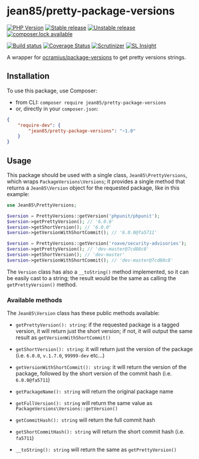 # jean85/pretty-package-versions

[![PHP Version](https://img.shields.io/badge/php-%5E7.0-blue.svg)](https://img.shields.io/badge/php-%5E7.0-blue.svg)
[![Stable release][Last stable image]][Packagist link]
[![Unstable release][Last unstable image]][Packagist link]
[![composer.lock available](https://poser.pugx.org/jean85/pretty-package-versions/composerlock)](https://packagist.org/packages/jean85/pretty-package-versions)

[![Build status][Master build image]][Master build link]
[![Coverage Status][Master coverage image]][Master scrutinizer link]
[![Scrutinizer][Master scrutinizer image]][Master scrutinizer link]
[![SL Insight][SL Insight image]][SL Insight link]

A wrapper for [ocramius/package-versions](https://packagist.org/packages/ocramius/package-versions) to get pretty versions strings.

## Installation
To use this package, use Composer:

 * from CLI: `composer require jean85/pretty-package-versions`
 * or, directly in your `composer.json`:

```json
{
    "require-dev": {
        "jean85/pretty-package-versions": "~1.0"
    }
}
```

## Usage
This package should be used with a single class, `Jean85\PrettyVersions`, which wraps `PackageVersions\Versions`; it provides a single method that returns a `Jean85\Version` object for the requested package, like in this example:

```php
use Jean85\PrettyVersions;

$version = PrettyVersions::getVersion('phpunit/phpunit');
$version->getPrettyVersion(); // '6.0.0'
$version->getShortVersion(); // '6.0.0'
$version->getVersionWithShortCommit(); // '6.0.0@fa5711'

$version = PrettyVersions::getVersion('roave/security-advisories');
$version->getPrettyVersion(); // 'dev-master@7cd88c8'
$version->getShortVersion(); // 'dev-master'
$version->getVersionWithShortCommit(); // 'dev-master@7cd88c8'
```

The `Version` class has also a `__toString()` method implemented, so it can be easily cast to a string; the result would be the same as calling the `getPrettyVersion()` method.

### Available methods

The `Jean85\Version` class has these public methods available:

 * `getPrettyVersion(): string`: if the requested package is a tagged version, it will return just the short version; if not, it will output the same result as `getVersionWithShortCommit()`

 * `getShortVersion(): string`: it will return just the version of the package (i.e. `6.0.0`, `v.1.7.0`, `99999-dev` etc...)

 * `getVersionWithShortCommit(): string`: it will return the version of the package, followed by the short version of the commit hash (i.e. `6.0.0@fa5711`)

 * `getPackageName(): string` will return the original package name

 * `getFullVersion(): string` will return the same value as `PackageVersions\Versions::getVersion()` 

 * `getCommitHash(): string` will return the full commit hash 

 * `getShortCommitHash(): string` will return the short commit hash (i.e. `fa5711`)

 * `__toString(): string` will return the same as `getPrettyVersion()`

[Last stable image]: https://poser.pugx.org/Jean85/pretty-package-versions/version.svg
[Last unstable image]: https://poser.pugx.org/Jean85/pretty-package-versions/v/unstable.svg
[Master build image]: https://travis-ci.org/Jean85/pretty-package-versions.svg
[Master scrutinizer image]: https://scrutinizer-ci.com/g/Jean85/pretty-package-versions/badges/quality-score.png?b=master
[Master coverage image]: https://scrutinizer-ci.com/g/Jean85/pretty-package-versions/badges/coverage.png?b=master
[SL Insight image]: https://insight.sensiolabs.com/projects/275dfe5b-5b16-42df-949b-a7db85a8fe4e/mini.png

[Packagist link]: https://packagist.org/packages/Jean85/pretty-package-versions
[Master build link]: https://travis-ci.org/Jean85/pretty-package-versions
[Master scrutinizer link]: https://scrutinizer-ci.com/g/Jean85/pretty-package-versions/?branch=master
[SL Insight link]: https://insight.sensiolabs.com/projects/275dfe5b-5b16-42df-949b-a7db85a8fe4e

